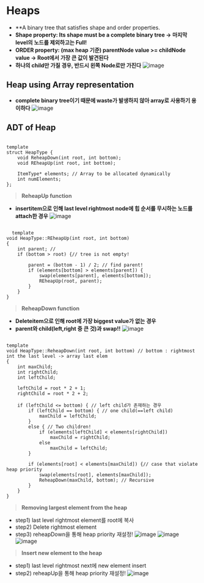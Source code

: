Heaps
===============
* **A binary tree that satisfies shape and order properties.
* **Shape property: Its shape must be a complete binary tree -> 마지막 level의 노드를 제외하고는 Full!**
* **ORDER property: (max heap 기준) parentNode value >= childNode value -> Root에서 가장 큰 값이 발견된다**
* **하나의 child만 가질 경우, 반드시 왼쪽 Node로만 가진다**
![image](https://user-images.githubusercontent.com/50229148/108164699-a0815280-7134-11eb-80c0-d0e4660080cc.png)

## Heap using Array representation
* **complete binary tree이기 때문에 waste가 발생하지 않아 array로 사용하기 용이하다**
![image](https://user-images.githubusercontent.com/50229148/108164915-066dda00-7135-11eb-8325-9f025db4d539.png)

## ADT of Heap 
<pre><code>
template <class ItemType>
struct HeapType {
	void ReheapDown(int root, int bottom);
	void REheapUp(int root, int bottom);

	ItemType* elements; // Array to be allocated dynamically
	int numElements; 
};</code></pre>
> **ReheapUp function**
  * **insertitem으로 인해 last level rightmost node에 힙 순서를 무시하는 노드를 attach한 경우**
  ![image](https://user-images.githubusercontent.com/50229148/108165474-f73b5c00-7135-11eb-9190-55a082df4805.png)
  <pre><code>
  template<class ItemType>
void HeapType<ItemType>::REheapUp(int root, int bottom)
{
	int parent; // 
	if (bottom > root) {// tree is not empty!
		
		parent = (bottom - 1) / 2; // find parent!
		if (elements[bottom] > elements[parent]) {
			swap(elements[parent], elements[bottom]);
			REheapUp(root, parent);
		}
	}
}</code></pre>
> **ReheapDown function**
  * **Deleteitem으로 인해 root에 가장 biggest value가 없는 경우**
  * **parent와 child(left,right 중 큰 것)과 swap!!**
  ![image](https://user-images.githubusercontent.com/50229148/108165948-c90a4c00-7136-11eb-9270-ea4be4712739.png)
<pre><code>
template<class ItemType>
void HeapType<ItemType>::ReheapDown(int root, int bottom) // bottom : rightmost int the last level -> array last elem
{
	int maxChild;
	int rightChild;
	int leftChild;

	leftChild = root * 2 + 1;
	rightChild = root * 2 + 2;

	if (leftChild <= bottom) { // left child가 존재하는 경우
		if (leftChild == bottom) { // one child(==left child)
			maxChild = leftChild;
		}
		else { // Two children!
			if (elements[leftChild] < elements[rightChild])
				maxChild = rightChild;
			else
				maxChild = leftChild; 
		}

		if (elements[root] < elements[maxChild]) {// case that violate heap priority
			swap(elements[root], elements[maxChild]);
			ReheapDown(maxChild, bottom); // Recursive
		}
	}
}</code></pre>
> **Removing largest element from the heap**
  * step1) last level rightmost element를 root에 복사
  * step2) Delete rightmost element
  * step3) reheapDown을 통해 heap priority 재설정!
![image](https://user-images.githubusercontent.com/50229148/108167360-ea6c3780-7138-11eb-9bfd-5a1a65420d55.png)
![image](https://user-images.githubusercontent.com/50229148/108167368-eb9d6480-7138-11eb-9e8a-65864742d104.png)
![image](https://user-images.githubusercontent.com/50229148/108167371-ecce9180-7138-11eb-8d8e-8959320eae14.png)
> **Insert new element to the heap**
  * step1) last level rightmost next에 new element insert
  * step2) reheapUp을 통해 heap priority 재설정!
![image](https://user-images.githubusercontent.com/50229148/108167912-c78e5300-7139-11eb-8d6b-850524086e0d.png)

